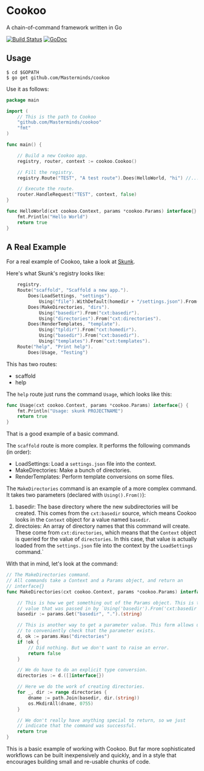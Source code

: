 Cookoo
======

A chain-of-command framework written in Go

[![Build Status](https://travis-ci.org/Masterminds/cookoo.png?branch=master)](https://travis-ci.org/Masterminds/cookoo) [![GoDoc](https://godoc.org/github.com/Masterminds/cookoo?status.png)](https://godoc.org/github.com/Masterminds/cookoo)

## Usage

```
$ cd $GOPATH
$ go get github.com/Masterminds/cookoo
```

Use it as follows:

~~~go
package main

import (
	// This is the path to Cookoo
	"github.com/Masterminds/cookoo"
	"fmt"
)

func main() {

	// Build a new Cookoo app.
	registry, router, context := cookoo.Cookoo()

	// Fill the registry.
	registry.Route("TEST", "A test route").Does(HelloWorld, "hi") //...

	// Execute the route.
	router.HandleRequest("TEST", context, false)
}

func HelloWorld(cxt cookoo.Context, params *cookoo.Params) interface{} {
	fmt.Println("Hello World")
	return true
}

~~~

## A Real Example

For a real example of Cookoo, take a look at
[Skunk](https://github.com/technosophos/Skunk).

Here's what Skunk's registry looks like:

```go
	registry.
	Route("scaffold", "Scaffold a new app.").
		Does(LoadSettings, "settings").
			Using("file").WithDefault(homedir + "/settings.json").From("cxt:SettingsFile").
		Does(MakeDirectories, "dirs").
			Using("basedir").From("cxt:basedir").
			Using("directories").From("cxt:directories").
		Does(RenderTemplates, "template").
			Using("tpldir").From("cxt:homedir").
			Using("basedir").From("cxt:basedir").
			Using("templates").From("cxt:templates").
	Route("help", "Print help").
		Does(Usage, "Testing")
```

This has two routes:

- scaffold
- help

The `help` route just runs the command `Usage`, which looks like this:

```go
func Usage(cxt cookoo.Context, params *cookoo.Params) interface{} {
	fmt.Println("Usage: skunk PROJECTNAME")
	return true
}
```

That is a good example of a basic command.

The `scaffold` route is more complex. It performs the following commands
(in order):

- LoadSettings: Load a `settings.json` file into the context.
- MakeDirectories: Make a bunch of directories.
- RenderTemplates: Perform template conversions on some files.

The `MakeDirectories` command is an example of a more complex command.
It takes two parameters (declared with `Using().From()`):

1. basedir: The base directory where the new subdirectories will be
   created. This comes from the `cxt:basedir` source, which means Cookoo
   looks in the `Context` object for a value named `basedir`.
2. directoies: An array of directory names that this command will
   create. These come from `cxt:directories`, which means that the
   `Context` object is queried for the value of `directories`. In this
   case, that value is actually loaded from the `settings.json` file into
   the context by the `LoadSettings` command.`

With that in mind, let's look at the command:

```go
// The MakeDirectories command.
// All commands take a Context and a Params object, and return an
// interface{}
func MakeDirectories(cxt cookoo.Context, params *cookoo.Params) interface{} {

	// This is how we get something out of the Params object. This is the
	// value that was passed in by `Using('basedir').From('cxt:basedir')
	basedir := params.Get("basedir", ".").(string)

	// This is another way to get a parameter value. This form allows us
	// to conveniently check that the parameter exists.
	d, ok := params.Has("directories")
	if !ok {
		// Did nothing. But we don't want to raise an error.
		return false
	}

	// We do have to do an explicit type conversion.
	directories := d.([]interface{})

	// Here we do the work of creating directories.
	for _, dir := range directories {
		dname := path.Join(basedir, dir.(string))
		os.MkdirAll(dname, 0755)
	}

	// We don't really have anything special to return, so we just
	// indicate that the command was successful.
	return true
}
```

This is a basic example of working with Cookoo. But far more
sophisticated workflows can be built inexpensively and quickly, and in a
style that encourages building small and re-usable chunks of code.
